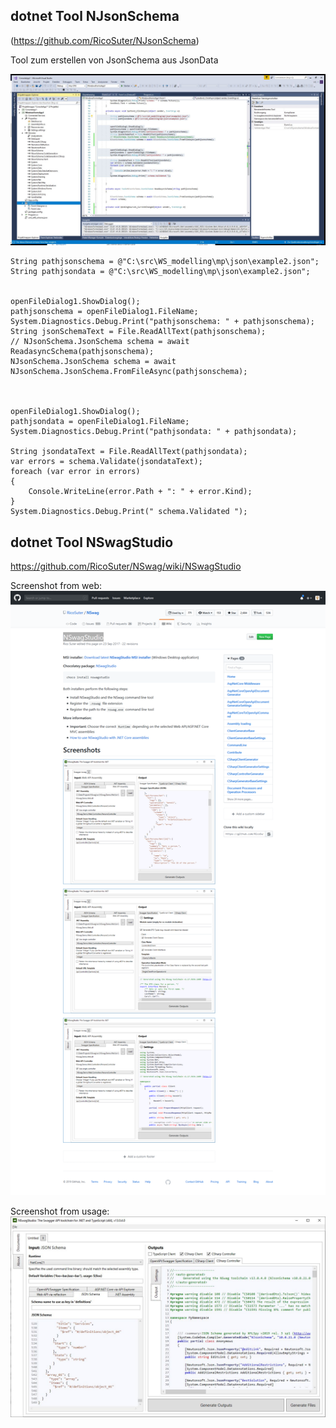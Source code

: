 ﻿
## dotnet Tool NJsonSchema

(https://github.com/RicoSuter/NJsonSchema)

Tool zum erstellen von JsonSchema aus JsonData 

![VS Demo mit References](/pic/capture_001_17072019_145903.jpg)



    String pathjsonschema = @"C:\src\WS_modelling\mp\json\example2.json";
    String pathjsondata = @"C:\src\WS_modelling\mp\json\example2.json";


    openFileDialog1.ShowDialog();
    pathjsonschema = openFileDialog1.FileName;
    System.Diagnostics.Debug.Print("pathjsonschema: " + pathjsonschema);
    String jsonSchemaText = File.ReadAllText(pathjsonschema);
    // NJsonSchema.JsonSchema schema = await ReadasyncSchema(pathjsonschema);
    NJsonSchema.JsonSchema schema = await NJsonSchema.JsonSchema.FromFileAsync(pathjsonschema);



    openFileDialog1.ShowDialog();
    pathjsondata = openFileDialog1.FileName;
    System.Diagnostics.Debug.Print("pathjsondata: " + pathjsondata);

    String jsondataText = File.ReadAllText(pathjsondata);
    var errors = schema.Validate(jsondataText);
    foreach (var error in errors)
    {
        Console.WriteLine(error.Path + ": " + error.Kind);
    }
    System.Diagnostics.Debug.Print(" schema.Validated ");



## dotnet Tool NSwagStudio 

<https://github.com/RicoSuter/NSwag/wiki/NSwagStudio> 

Screenshot from web:
![screen from web](/pic/Screenshot_2019-07-17RicoSuterNSwag.png)

Screenshot from usage:
![screen from usage](/pic/capture_002_17072019_151951.jpg)
